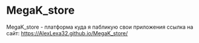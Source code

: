 # MegaK_store
MegaK_store - платформа куда я пабликую свои приложения
ссылка на сайт: https://AlexLexa32.github.io/MegaK_store/
